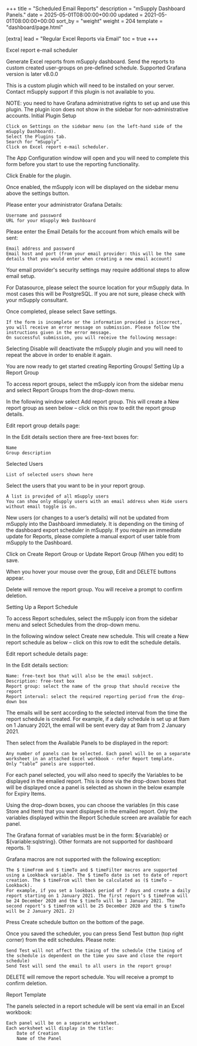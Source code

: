 +++
title = "Scheduled Email Reports"
description = "mSupply Dashboard Panels."
date = 2025-05-01T08:00:00+00:00
updated = 2021-05-01T08:00:00+00:00
sort_by = "weight"
weight = 204
template = "dashboard/page.html"

[extra]
lead = "Regular Excel Reports via Email"
toc = true
+++

Excel report e-mail scheduler

Generate Excel reports from mSupply dashboard. Send the reports to custom created user-groups on pre-defined schedule. Supported Grafana version is later v8.0.0

This is a custom plugin which will need to be installed on your server. Contact mSupply support if this plugin is not available to you.

NOTE: you need to have Grafana administrative rights to set up and use this plugin. The plugin icon does not show in the sidebar for non-administrative accounts.
Initial Plugin Setup

    Click on Settings on the sidebar menu (on the left-hand side of the mSupply Dashboard).
    Select the Plugins tab.
    Search for “mSupply”.
    Click on Excel report e-mail scheduler.

The App Configuration window will open and you will need to complete this form before you start to use the reporting functionality.

Click Enable for the plugin.

Once enabled, the mSupply icon will be displayed on the sidebar menu above the settings button.

Please enter your administrator Grafana Details:

    Username and password
    URL for your mSupply Web Dashboard

Please enter the Email Details for the account from which emails will be sent:

    Email address and password
    Email host and port (from your email provider: this will be the same details that you would enter when creating a new email account)

Your email provider's security settings may require additional steps to allow email setup.

For Datasource, please select the source location for your mSupply data. In most cases this will be PostgreSQL. If you are not sure, please check with your mSupply consultant.

Once completed, please select Save settings.

    If the form is incomplete or the information provided is incorrect, you will receive an error message on submission. Please follow the instructions given in the error message.
    On successful submission, you will receive the following message:

Selecting Disable will deactivate the mSupply plugin and you will need to repeat the above in order to enable it again.

You are now ready to get started creating Reporting Groups!
Setting Up a Report Group

To access report groups, select the mSupply icon from the sidebar menu and select Report Groups from the drop-down menu.

In the following window select Add report group. This will create a New report group as seen below – click on this row to edit the report group details.

Edit report group details page:

In the Edit details section there are free-text boxes for:

    Name
    Group description

Selected Users

    List of selected users shown here

Select the users that you want to be in your report group.

    A list is provided of all mSupply users
    You can show only mSupply users with an email address when Hide users without email toggle is on.

New users (or changes to a user’s details) will not be updated from mSupply into the Dashboard immediately. It is depending on the timing of the dashboard export scheduler in mSupply. If you require an immediate update for Reports, please complete a manual export of user table from mSupply to the Dashboard.

Click on Create Report Group or Update Report Group (When you edit) to save.

When you hover your mouse over the group, Edit and DELETE buttons appear.

Delete will remove the report group. You will receive a prompt to confirm deletion.

Setting Up a Report Schedule

To access Report schedules, select the mSupply icon from the sidebar menu and select Schedules from the drop-down menu.

In the following window select Create new schedule. This will create a New report schedule as below – click on this row to edit the schedule details.

Edit report schedule details page:

In the Edit details section:

    Name: free-text box that will also be the email subject.
    Description: free-text box
    Report group: select the name of the group that should receive the report
    Report interval: select the required reporting period from the drop-down box

The emails will be sent according to the selected interval from the time the report schedule is created. For example, if a daily schedule is set up at 9am on 1 January 2021, the email will be sent every day at 9am from 2 January 2021.

Then select from the Available Panels to be displayed in the report:

    Any number of panels can be selected. Each panel will be on a separate worksheet in an attached Excel workbook - refer Report template.
    Only “table” panels are supported.

For each panel selected, you will also need to specify the Variables to be displayed in the emailed report. This is done via the drop-down boxes that will be displayed once a panel is selected as shown in the below example for Expiry Items.

Using the drop-down boxes, you can choose the variables (in this case Store and Item) that you want displayed in the emailed report. Only the variables displayed within the Report Schedule screen are available for each panel.

The Grafana format of variables must be in the form: ${variable} or ${variable:sqlstring}. Other formats are not supported for dashboard reports. 1)

Grafana macros are not supported with the following exception:

    The $ timeFrom and $ timeTo and $ timeFilter macros are supported using a Lookback variable. The $ timeTo date is set to date of report creation. The $ timeFrom will then be calculated as ($ timeTo – Lookback).
    For example, if you set a lookback period of 7 days and create a daily report starting on 1 January 2021. The first report’s $ timeFrom will be 24 December 2020 and the $ timeTo will be 1 January 2021. The second report’s $ timeFrom will be 25 December 2020 and the $ timeTo will be 2 January 2021. 2)

Press Create schedule button on the bottom of the page.

Once you saved the scheduler, you can press Send Test button (top right corner) from the edit schedules. Please note:

    Send Test will not affect the timing of the schedule (the timing of the schedule is dependent on the time you save and close the report schedule)
    Send Test will send the email to all users in the report group!

DELETE will remove the report schedule. You will receive a prompt to confirm deletion.

Report Template

The panels selected in a report schedule will be sent via email in an Excel workbook:

    Each panel will be on a separate worksheet.
    Each worksheet will display in the title:
        Date of Creation
        Name of the Panel
